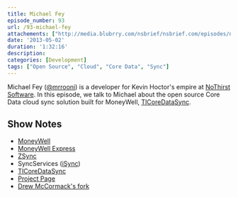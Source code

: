 ```yaml
---
title: Michael Fey
episode_number: 93
url: /93-michael-fey
attachements: ["http://media.blubrry.com/nsbrief/nsbrief.com/episodes/nsbrief_93_michael_fey.m4a"]
date: '2013-05-02'
duration: '1:32:16'
description:
categories: [Development]
tags: ["Open Source", "Cloud", "Core Data", "Sync"]
---
```


Michael Fey ([@mrrooni](http://twitter.com/mrrooni)) is a developer for Kevin Hoctor's empire at [NoThirst Software](http://nothirst.com). In this episode, we talk to Michael about the open source Core Data cloud sync solution built for MoneyWell, [TICoreDataSync](https://github.com/nothirst/TICoreDataSync).

## Show Notes
- [MoneyWell](http://nothirst.com/moneywell/)
- [MoneyWell Express](http://nothirst.com/moneywellexpress/)
- [ZSync](https://github.com/mzarra/ZSync)
- SyncServices ([iSync](http://en.wikipedia.org/wiki/ISync))
- [TICoreDataSync](https://github.com/nothirst/TICoreDataSync)
- [Project Page](http://timisted.github.com/TICoreDataSync/)
- [Drew McCormack's fork](https://github.com/drewmccormack/TICoreDataSync)
